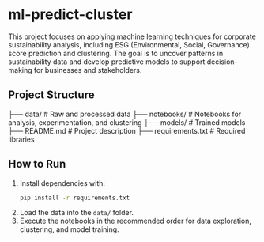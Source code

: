 # ml-predict-cluster

This project focuses on applying machine learning techniques for corporate sustainability analysis, including ESG (Environmental, Social, Governance) score prediction and clustering. The goal is to uncover patterns in sustainability data and develop predictive models to support decision-making for businesses and stakeholders.

## Project Structure

├── data/ # Raw and processed data
├── notebooks/ # Notebooks for analysis, experimentation, and clustering
├── models/ # Trained models
├── README.md # Project description
├── requirements.txt # Required libraries

## How to Run

1. Install dependencies with:
    ```bash
    pip install -r requirements.txt
    ```
2. Load the data into the `data/` folder.
3. Execute the notebooks in the recommended order for data exploration, clustering, and model training.

